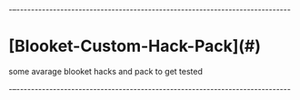 -–---------------------------------------------------------------------------

<h1>[Blooket-Custom-Hack-Pack](#)</h1>

some avarage blooket hacks and pack to get tested

-–---------------------------------------------------------------------------



